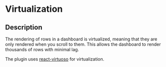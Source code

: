 # Virtualization

## Description

The rendering of rows in a dashboard is virtualized, meaning that they are only rendered when you scroll to them. This allows the dashboard to render thousands of rows with minimal lag.

The plugin uses [react-virtuoso](https://github.com/petyosi/react-virtuoso) for virtualization.

